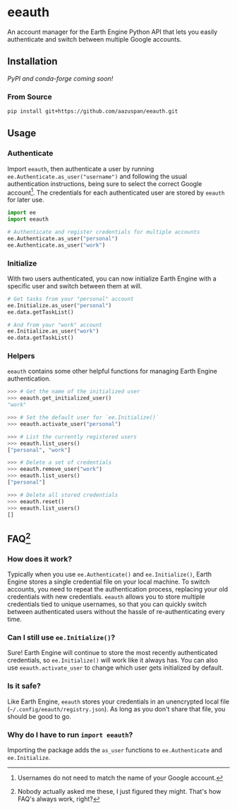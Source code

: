 # eeauth

An account manager for the Earth Engine Python API that lets you easily authenticate and switch between multiple Google accounts.

## Installation

*PyPI and conda-forge coming soon!*

### From Source

```bash
pip install git+https://github.com/aazuspan/eeauth.git
```

## Usage

### Authenticate

Import `eeauth`, then authenticate a user by running `ee.Authenticate.as_user("username")` and following the usual authentication instructions, being sure to select the correct Google account[^username]. The credentials for each authenticated user are stored by `eeauth` for later use.

```python
import ee
import eeauth

# Authenticate and register credentials for multiple accounts
ee.Authenticate.as_user("personal")
ee.Authenticate.as_user("work")
```

### Initialize

With two users authenticated, you can now initialize Earth Engine with a specific user and switch between them at will.

```python
# Get tasks from your "personal" account
ee.Initialize.as_user("personal")
ee.data.getTaskList()

# And from your "work" account
ee.Initialize.as_user("work")
ee.data.getTaskList()
```

### Helpers

`eeauth` contains some other helpful functions for managing Earth Engine authentication.

```python
>>> # Get the name of the initialized user
>>> eeauth.get_initialized_user()
"work"

>>> # Set the default user for `ee.Initialize()`
>>> eeauth.activate_user("personal")

>>> # List the currently registered users
>>> eeauth.list_users()
["personal", "work"]

>>> # Delete a set of credentials
>>> eeauth.remove_user("work")
>>> eeauth.list_users()
["personal"]

>>> # Delete all stored credentials
>>> eeauth.reset()
>>> eeauth.list_users()
[]
```


## FAQ[^faq]

### How does it work?

Typically when you use `ee.Authenticate()` and `ee.Initialize()`, Earth Engine stores a single credential file on your local machine. To switch accounts, you need to repeat the authentication process, replacing your old credentials with new credentials. `eeauth` allows you to store multiple credentials tied to unique usernames, so that you can quickly switch between authenticated users without the hassle of re-authenticating every time.

### Can I still use `ee.Initialize()`?

Sure! Earth Engine will continue to store the most recently authenticated credentials, so `ee.Initialize()` will work like it always has. You can also use `eeauth.activate_user` to change which user gets initialized by default.

### Is it safe?

Like Earth Engine, `eeauth` stores your credentials in an unencrypted local file (`~/.config/eeauth/registry.json`). As long as you don't share that file, you should be good to go.

### Why do I have to run `import eeauth`?

Importing the package adds the `as_user` functions to `ee.Authenticate` and `ee.Initialize`. 

[^username]: Usernames do not need to match the name of your Google account.
[^faq]: Nobody actually asked me these, I just figured they might. That's how FAQ's always work, right?